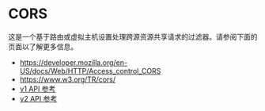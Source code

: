 # CORS

这是一个基于路由或虚拟主机设置处理跨源资源共享请求的过滤器。请参阅下面的页面以了解更多信息。

- <https://developer.mozilla.org/en-US/docs/Web/HTTP/Access_control_CORS>
- <https://www.w3.org/TR/cors/>
- [v1 API 参考](../../api-v1/http_filters/cors_filter.md#config-http-filters-cors-v1)
- [v2 API 参考](../../api-v2/config/filter/network/http_connection_manager/v2/http_connection_manager.proto.md#envoy-api-field-config-filter-network-http-connection-manager-v2-httpfilter-name)